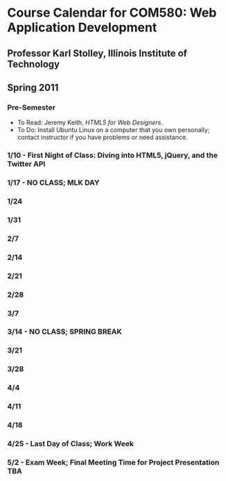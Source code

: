 # Course Calendar for COM580: Web Application Development

## Professor Karl Stolley, Illinois Institute of Technology
## Spring 2011

### Pre-Semester
* To Read: Jeremy Keith, _HTML5 for Web Designers_.
* To Do: Install Ubuntu Linux on a computer that you own personally;
  contact instructor if you have problems or need assistance.

### 1/10 - First Night of Class: Diving into HTML5, jQuery, and the Twitter API

### 1/17 - NO CLASS; MLK DAY

### 1/24

### 1/31

### 2/7

### 2/14

### 2/21

### 2/28

### 3/7

### 3/14 - NO CLASS; SPRING BREAK

### 3/21

### 3/28

### 4/4

### 4/11

### 4/18

### 4/25 - Last Day of Class; Work Week

### 5/2 - Exam Week; Final Meeting Time for Project Presentation TBA

